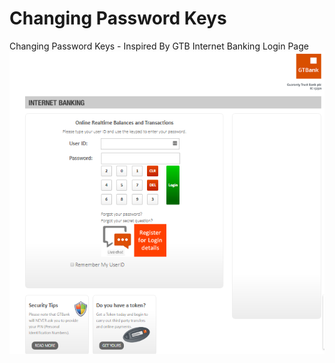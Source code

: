 # Changing Password Keys
Changing Password Keys - Inspired By GTB Internet Banking Login Page
![GTBank Internet Banking Login Page](image/gtb.PNG)